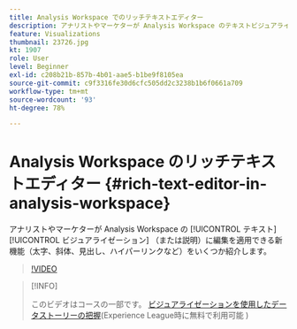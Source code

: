 ```yaml
---
title: Analysis Workspace でのリッチテキストエディター
description: アナリストやマーケターが Analysis Workspace のテキストビジュアライゼーション（または説明）に編集を適用できる新機能（太字、斜体、見出し、ハイパーリンクなど）をいくつか紹介します。
feature: Visualizations
thumbnail: 23726.jpg
kt: 1907
role: User
level: Beginner
exl-id: c208b21b-857b-4b01-aae5-b1be9f8105ea
source-git-commit: c9f3316fe30d6cfc505dd2c3238b1b6f0661a709
workflow-type: tm+mt
source-wordcount: '93'
ht-degree: 78%

---
```


# Analysis Workspace のリッチテキストエディター {#rich-text-editor-in-analysis-workspace}

アナリストやマーケターが Analysis Workspace の [!UICONTROL テキスト] [!UICONTROL ビジュアライゼーション] （または説明）に編集を適用できる新機能（太字、斜体、見出し、ハイパーリンクなど）をいくつか紹介します。

>[!VIDEO](https://video.tv.adobe.com/v/23726/?quality=12)

>[!INFO]
>
> このビデオはコースの一部です。 [ビジュアライゼーションを使用したデータストーリーの把握](https://experienceleague.adobe.com/?recommended=Analytics-U-1-2021.1.visualizations&amp;lang=ja)(Experience League時に無料で利用可能 )
